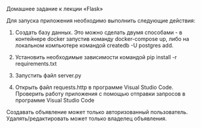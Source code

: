Домашнее задание к лекции «Flask»

Для запуска приложения необходимо выполнить следующие действия:

1. Создать базу данных. Это можно сделать двумя способами - в контейнере docker запустив команду docker-compose up,
   либо на локальном компьютере командой createdb -U postgres add.
   
2. Установить необходимые зависимости командой pip install -r requirements.txt
   
3. Запустить файл server.py

4. Открыть файл requests.http в программе Visual Studio Code. Проверить работу приложения с помощью отправки запросов 
   в программе Visual Studio Code


Создавать объявление может только авторизованный пользователь.
Удалять/редактировать может только владелец объявления.
